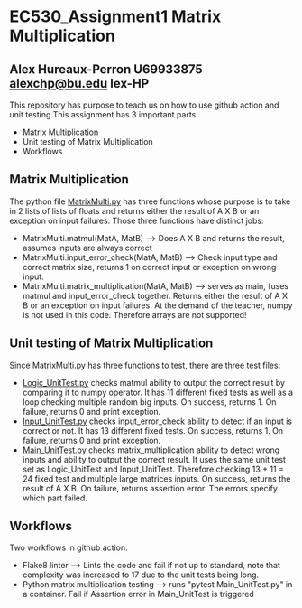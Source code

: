 # EC530_Assignment1 Matrix Multiplication
## Alex Hureaux-Perron U69933875 alexchp@bu.edu lex-HP
This repository has purpose to teach us on how to use github action and unit testing
This assignment has 3 important parts: 
- Matrix Multiplication
- Unit testing of Matrix Multiplication
- Workflows

## Matrix Multiplication
The python file [MatrixMulti.py](MatrixMulti.py) has three functions whose purpose is to take in 2 lists of lists of floats and returns either the result of A X B or an exception on input failures. Those three functions have distinct jobs:
- MatrixMulti.matmul(MatA, MatB) --> Does A X B and returns the result, assumes inputs are always correct
- MatrixMulti.input_error_check(MatA, MatB) --> Check input type and correct matrix size, returns 1 on correct input or exception on wrong input. 
- MatrixMulti.matrix_multiplication(MatA, MatB) --> serves as main, fuses matmul and input_error_check together. Returns either the result of A X B or an exception on input failures.
At the demand of the teacher, numpy is not used in this code. Therefore arrays are not supported!

## Unit testing of Matrix Multiplication
Since MatrixMulti.py has three functions to test, there are three test files:
- [Logic_UnitTest.py](Logic_UnitTest.py) checks matmul ability to output the correct result by comparing it to numpy operator. It has 11 different fixed tests as well as a loop checking multiple random big inputs. On success, returns 1. On failure, returns 0 and print exception. 
- [Input_UnitTest.py](Input_UnitTest.py) checks input_error_check ability to detect if an input is correct or not. It has 13 different fixed tests. On success, returns 1. On failure, returns 0 and print exception.
- [Main_UnitTest.py](Main_UnitTest.py) checks matrix_multiplication ability to detect wrong inputs and ability to output the correct result. It uses the same unit test set as Logic_UnitTest and Input_UnitTest. Therefore checking 13 + 11 = 24 fixed test and multiple large matrices inputs. On success, returns the result of A X B. On failure, returns assertion error. The errors specify which part failed. 

## Workflows
Two workflows in github action:
- Flake8 linter --> Lints the code and fail if not up to standard, note that complexity was increased to 17 due to the unit tests being long.
- Python matrix multiplication testing --> runs "pytest Main_UnitTest.py" in a container. Fail if Assertion error in Main_UnitTest is triggered




